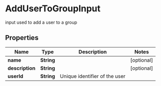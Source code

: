 # AddUserToGroupInput

input used to add a user to a group

## Properties

| Name            | Type       | Description                   | Notes      |
| --------------- | ---------- | ----------------------------- | ---------- |
| **name**        | **String** |                               | [optional] |
| **description** | **String** |                               | [optional] |
| **userId**      | **String** | Unique identifier of the user |            |
